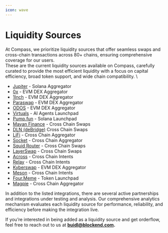 ```yaml
---
icon: wave
---
```


# Liquidity Sources

At Compass, we prioritize liquidity sources that offer seamless swaps and cross-chain transactions across 80+ chains, ensuring comprehensive coverage for our users.\
These are the current liquidity sources available on Compass, carefully curated to provide the most efficient liquidity with a focus on capital efficiency, broad token support, and wide chain compatibility. \


* [Jupiter](https://jup.ag/) - Solana Aggregator
* [0x](https://0x.org/) - EVM DEX Aggregator
* [1Inch](https://1inch.io/) - EVM DEX Aggregator&#x20;
* [Paraswap](https://paraswap.io/) - EVM DEX Aggregator&#x20;
* [ODOS](https://www.odos.xyz/) - EVM DEX Aggregator&#x20;
* [Virtuals](https://www.virtuals.io/) - AI Agents Launchpad
* [Pump.fun](https://pump.fun/) - Solana Launchpad
* [Mayan Finance](https://mayan.finance/) - Cross Chain Swaps
* [DLN (deBridge)](https://dln.trade/) Cross Chain Swaps&#x20;
* [LiFi](https://li.fi/) - Cross Chain Aggregator
* [Socket](https://socket.tech/) - Cross Chain Aggregator
* [Squid Router](https://www.squidrouter.com/) - Cross Chain Swaps
* [LayerSwap](https://layerswap.io/) - Cross Chain Swaps
* [Across](https://across.to/) - Cross Chain Intents
* [Relay](https://relay.link/) - Cross Chain Intents
* [Kyberswap](https://kyberswap.com/) - EVM DEX Aggregator
* [Meson](https://meson.fi/) - Cross Chain Intents
* [Four.Meme](https://four.meme/) - Token Launchpad
* [Magpie](https://magpiefi.xyz) - Cross Chain Aggregator



In addition to the listed integrations, there are several active partnerships and integrations under testing and analysis. Our comprehensive analytics mechanism evaluates each liquidity source for performance, reliability, and efficiency before making the integration live.

If you’re interested in being added as a liquidity source and get orderflow, feel free to reach out to us at **buidl@blockend.com.**

